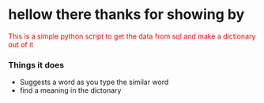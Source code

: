 # hellow there thanks for showing by

<p style="color:#ff0000;">This is a simple python script to get the data from sql and make a dictionary out of it</p>

### Things it does
* Suggests a word as you type the similar word
* find a meaning in the dictonary

